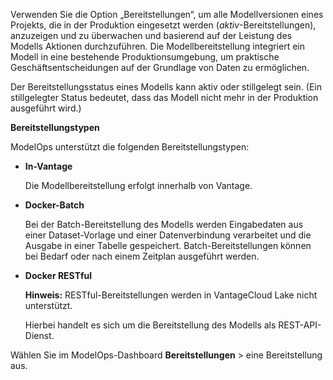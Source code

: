 Verwenden Sie die Option „Bereitstellungen“, um alle Modellversionen eines Projekts, die in der Produktion eingesetzt werden (*aktiv*-Bereitstellungen), anzuzeigen und zu überwachen und basierend auf der Leistung des Modells Aktionen durchzuführen. Die Modellbereitstellung integriert ein Modell in eine bestehende Produktionsumgebung, um praktische Geschäftsentscheidungen auf der Grundlage von Daten zu ermöglichen.

Der Bereitstellungsstatus eines Modells kann aktiv oder stillgelegt sein. (Ein stillgelegter Status bedeutet, dass das Modell nicht mehr in der Produktion ausgeführt wird.)

**Bereitstellungstypen**

ModelOps unterstützt die folgenden Bereitstellungstypen:

-   **In-Vantage**

    Die Modellbereitstellung erfolgt innerhalb von Vantage.

-   **Docker-Batch**

    Bei der Batch-Bereitstellung des Modells werden Eingabedaten aus einer Dataset-Vorlage und einer Datenverbindung verarbeitet und die Ausgabe in einer Tabelle gespeichert. Batch-Bereitstellungen können bei Bedarf oder nach einem Zeitplan ausgeführt werden.

-   **Docker RESTful**

    **Hinweis:** RESTful-Bereitstellungen werden in VantageCloud Lake nicht unterstützt.

    Hierbei handelt es sich um die Bereitstellung des Modells als REST-API-Dienst.

Wählen Sie im ModelOps-Dashboard **Bereitstellungen** \> eine Bereitstellung aus.
